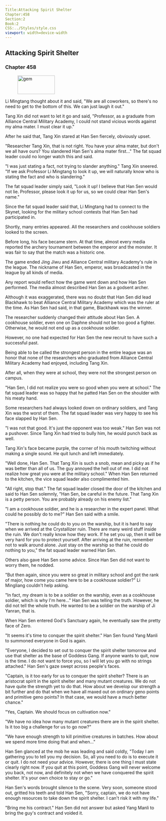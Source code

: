 ```yaml
---
Title:Attacking Spirit Shelter 
Chapter:458 
Section:2 
Book:2 
CSS:../Styles/style.css 
viewport: width=device-width
---
```

  
## Attacking Spirit Shelter
### Chapter 458
  
<figure>
	<img src="../Images/gem.gif" alt="gem" id="gem" width="120" height="60" />
</figure>
  

  
Li Mingtang thought about it and said, "We are all coworkers, so there's no need to get to the bottom of this. We can just laugh it out."

Tang Xin did not want to let it go and said, "Professor, as a graduate from Alliance Central Military Academy, I could not stand vicious words against my alma mater. I must clear it up."

After he said that, Tang Xin stared at Han Sen fiercely, obviously upset.

"Researcher Tang Xin, that is not right. You have your alma mater, but don't we all have ours? You slandered Han Sen's alma mater first…" The fat squad leader could no longer watch this and said.

"I was just stating a fact, not trying to slander anything." Tang Xin sneered. "If we ask Professor Li Mingtang to look it up, we will naturally know who is stating the fact and who is slandering."

The fat squad leader simply said, "Look it up! I believe that Han Sen would not lie. Professor, please look it up for us, so we could clear Han Sen's name."

Since the fat squad leader said that, Li Mingtang had to connect to the Skynet, looking for the military school contests that Han Sen had participated in.

Shortly, many entries appeared. All the researchers and cookhouse soldiers looked to the screen.

Before long, his face became stern. At that time, almost every media reported the archery tournament between the emperor and the monster. It was fair to say that the match was a historic one.

The game ended Jing Jiwu and Alliance Central military Academy's rule in the league. The nickname of Han Sen, emperor, was broadcasted in the league by all kinds of media.

Any report would reflect how the game went down and how Han Sen performed. The media almost described Han Sen as a godsent archer.

Although it was exaggerated, there was no doubt that Han Sen did lead Blackhawk to beat Alliance Central Military Academy which was the ruler at the time. As Han Sen had said, in that game, Blackhawk was the winner.

The researcher suddenly changed their attitude about Han Sen. A cookhouse soldier, even one on Daphne should not be too good a fighter. Otherwise, he would not end up as a cookhouse soldier.

However, no one had expected for Han Sen the new recruit to have such a successful past.

Being able to be called the strongest person in the entire league was an honor that none of the researchers who graduated from Alliance Central Military Academy had enjoyed, including Tang Xin.

After all, when they were at school, they were not the strongest person on campus.

"Han Sen, I did not realize you were so good when you were at school." The fat squad leader was so happy that he patted Han Sen on the shoulder with his meaty hand.

Some researchers had always looked down on ordinary soldiers, and Tang Xin was the worst of them. The fat squad leader was very happy to see his face slapped by Han Sen.

"I was not that good. It's just the opponent was too weak." Han Sen was not a pushover. Since Tang Xin had tried to bully him, he would punch back as well.

Tang Xin's face became purple, the corner of his mouth twitching without making a single sound. He quit lunch and left immediately.

"Well done, Han Sen. That Tang Xin is such a snob, mean and picky as if he was better than all of us. The guy annoyed the hell out of me. I did not realize how great you were at the military school." When Han Sen returned to the kitchen, the vice squad leader also complimented him.

"All right, stop that." The fat squad leader closed the door of the kitchen and said to Han Sen solemnly, "Han Sen, be careful in the future. That Tang Xin is a petty person. You are probably already on his enemy list."

"I am a cookhouse soldier, and he is a researcher in the expert panel. What could he possibly do to me?" Han Sen said with a smile.

"There is nothing he could do to you on the warship, but it is hard to say when we arrived at the Crystallizer ruin. There are many weird stuff inside the ruin. We don't really know how they work. If he set you up, then it will be very hard for you to protect yourself. After arriving at the ruin, remember not to walk around alone. Just stay on the warship so that he could do nothing to you," the fat squad leader warned Han Sen.

Others also gave Han Sen some advice. Since Han Sen did not want to worry them, he nodded.

"But then again, since you were so great in military school and got the rank of major, how come you came here to be a cookhouse soldier?" Li Mingliang couldn't help asking.

"In fact, my dream is to be a soldier on the warship, even as a cookhouse soldier, which is why I'm here…" Han Sen was telling the truth. However, he did not tell the whole truth. He wanted to be a soldier on the warship of Ji Yanran, that is.

When Han Sen entered God's Sanctuary again, he eventually saw the pretty face of Zero.

"It seems it's time to conquer the spirit shelter." Han Sen found Yang Manli to summoned everyone in God is again.

"Everyone, I decided to set out to conquer the spirit shelter tomorrow and use that shelter as the base of Goddess Gang. If anyone wants to quit, now is the time. I do not want to force you, so I will let you go with no strings attached." Han Sen's gaze swept across people's faces.

"Captain, is it too early for us to conquer the spirit shelter? There is an aristocrat spirit in the spirit shelter and many mutant creatures. We do not have quite the strength yet to do that. How about we develop our strength a bit further and do that when we have all maxed out on ordinary geno points and primitive geno points? In that case, we would have a much better chance."

"Yes, Captain. We should focus on cultivation now."

"We have no idea how many mutant creatures there are in the spirit shelter. Is it too big a challenge for us to go now?"

"We have enough strength to kill primitive creatures in batches. How about we spend more time doing that and when…"

Han Sen glanced at the mob he was leading and said coldly, "Today I am gathering you to tell you my decision. So, all you need to do is to execute it or quit. I do not need your advice. However, there is one thing I must state clearly right now. If you quit at this point, Goddess Gang will never welcome you back, not now, and definitely not when we have conquered the spirit shelter. It's your own choice to stay or go."

Han Sen's words brought silence to the scene. Very soon, someone stood out, gritted his teeth and told Han Sen, "Sorry, captain, we do not have enough resources to take down the spirit shelter. I can't risk it with my life."

"Bring me his contract." Han Sen did not answer but asked Yang Manli to bring the guy's contract and voided it.